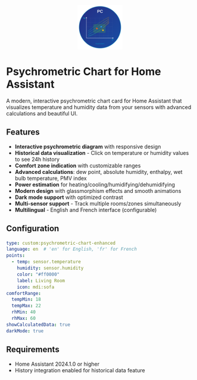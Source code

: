<div align="center">
  <img src="icon.svg" alt="Psychrometric Chart" width="120"/>
</div>

# Psychrometric Chart for Home Assistant

A modern, interactive psychrometric chart card for Home Assistant that visualizes temperature and humidity data from your sensors with advanced calculations and beautiful UI.

## Features

- **Interactive psychrometric diagram** with responsive design
- **Historical data visualization** - Click on temperature or humidity values to see 24h history
- **Comfort zone indication** with customizable ranges
- **Advanced calculations**: dew point, absolute humidity, enthalpy, wet bulb temperature, PMV index
- **Power estimation** for heating/cooling/humidifying/dehumidifying
- **Modern design** with glassmorphism effects and smooth animations
- **Dark mode support** with optimized contrast
- **Multi-sensor support** - Track multiple rooms/zones simultaneously
- **Multilingual** - English and French interface (configurable)

## Configuration

```yaml
type: custom:psychrometric-chart-enhanced
language: en  # 'en' for English, 'fr' for French
points:
  - temp: sensor.temperature
    humidity: sensor.humidity
    color: "#ff0000"
    label: Living Room
    icon: mdi:sofa
comfortRange:
  tempMin: 18
  tempMax: 22
  rhMin: 40
  rhMax: 60
showCalculatedData: true
darkMode: true
```

## Requirements

- Home Assistant 2024.1.0 or higher
- History integration enabled for historical data feature
